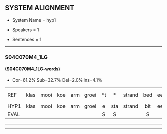 
## SYSTEM ALIGNMENT

- System Name = hyp1

- Speakers = 1

- Sentences = 1

---

### S04C070M4_1LG

#### (S04C070M4_1LG-words)

- Cor=61.2%	Sub=32.7%	Del=2.0%	Ins=4.1%

|  |  |  |  |  |  |  |  |  |  |  |  |  |  |  |  |  |  |  |  |  |  |  |  |  |  |  |  |  |  |  |  |  |  |  |  |  |  |  |  |  |  |  |  |  |  |  |  |  |  |
|:--- |:---:|:---:|:---:|:---:|:---:|:---:|:---:|:---:|:---:|:---:|:---:|:---:|:---:|:---:|:---:|:---:|:---:|:---:|:---:|:---:|:---:|:---:|:---:|:---:|:---:|:---:|:---:|:---:|:---:|:---:|:---:|:---:|:---:|:---:|:---:|:---:|:---:|:---:|:---:|:---:|:---:|:---:|:---:|:---:|:---:|:---:|:---:|:---:|:---:|
| REF | klas | mooi | koe | arm | groei | *t | * | strand | bed | eerst | voor |  | draai | sjaal | herfst | duur | *t | straat | leeuw | clown | * | hoek | krant | hout | vriend | gauw | chips | *t | groen | feest | reis | jas | huis | paard | vijf | muts | nieuw |  | kind | bang | oog | zacht | * | *x | schoen | plas | neus | *(knop) | plank |
| HYP1 | klas | mooi | koe | arm | groei | e | sta | strand | bit | eerst | voor | e | draai | sjaal | gest | duur | e | straat | leeuw | klouwn | gea | hoek | krant | hout | vriend |  | jouw | ships | groen | veest | rijs | jas | huis | part | vijf | mutch | nieuw | een | kind | bang | oog | zacht | schoenen | alli | schoen | plas | neus | knop | plank |
| EVAL |  |  |  |  |  | S | S |  | S |  |  | I |  |  | S |  | S |  |  | S | S |  |  |  |  | D | S | S |  | S | S |  |  | S |  | S |  | I |  |  |  |  | S | S |  |  |  | S |  |
---

---
